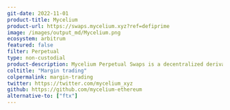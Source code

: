 ```yaml
---
git-date: 2022-11-01
product-title: Mycelium
product-url: https://swaps.mycelium.xyz?ref=defiprime
image: /images/output_md/Mycelium.png
ecosystem: arbitrum
featured: false
filter: Perpetual
type: non-custodial
product-description: Mycelium Perpetual Swaps is a decentralized derivative exchange, which allows users to open leveraged long and/or short positions on crypto-assets
coltitle: "Margin trading"
colpermalink: margin-trading
twitter: https://twitter.com/mycelium_xyz
github: https://github.com/mycelium-ethereum
alternative-to: ["ftx"]
---
```

